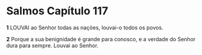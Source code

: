 # Salmos Capítulo 117

**1** 	LOUVAI ao Senhor todas as nações, louvai-o todos os povos.

**2** 	Porque a sua benignidade é grande para conosco, e a verdade do Senhor dura para sempre. Louvai ao Senhor.

